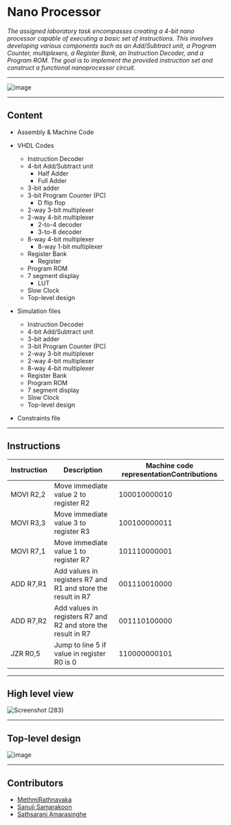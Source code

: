 # Nano Processor

*The assigned laboratory task encompasses creating a 4-bit nano processor capable of executing 
a basic set of instructions. This involves developing various components such as an Add/Subtract 
unit, a Program Counter, multiplexers, a Register Bank, an Instruction Decoder, and a Program 
ROM. The goal is to implement the provided instruction set and construct a functional 
nanoprocessor circuit.*

___


![image](https://github.com/PathumiRanasinghe/Nano-Processor-Design-Project/assets/162596287/f253fdb6-37d7-44c9-86b4-2a33451d5910)


___

## Content

* Assembly & Machine Code

* VHDL Codes
  * Instruction Decoder
  * 4-bit Add/Subtract unit
    * Half Adder
    * Full Adder
  * 3-bit adder
  * 3-bit Program Counter (PC)
    * D flip flop
  * 2-way 3-bit multiplexer
  * 2-way 4-bit multiplexer
    * 2-to-4 decoder
    * 3-to-8 decoder
  * 8-way 4-bit multiplexer
    * 8-way 1-bit multiplexer
  * Register Bank
    * Register
  * Program ROM
  * 7 segment display
    * LUT
  * Slow Clock
  * Top-level design

* Simulation files
  * Instruction Decoder
  * 4-bit Add/Subtract unit
  * 3-bit adder
  * 3-bit Program Counter (PC)
  * 2-way 3-bit multiplexer
  * 2-way 4-bit multiplexer
  * 8-way 4-bit multiplexer
  * Register Bank
  * Program ROM
  * 7 segment display
  * Slow Clock
  * Top-level design

* Constraints file

___

## Instructions

|   Instruction      |                   Description                                  | Machine code representationContributions|
|--------------------|----------------------------------------------------------------|-----------------------------------------|
|MOVI  R2,2          |Move immediate value 2 to register R2	                          | 100010000010                            |
|MOVI  R3,3          |	Move immediate value 3 to register R3	                        | 100100000011                            |
|MOVI  R7,1          |	Move immediate value 1 to register R7                         | 101110000001                            |
|ADD  R7,R1	         |Add values in registers R7 and R1 and store the result in R7	  | 001110010000                            |
|ADD  R7,R2	         |Add values in registers R7 and R2 and store the result in R7    | 001110100000                            |
|JZR  R0,5	         |Jump to line 5 if value in register R0 is 0 	                  | 110000000101                            |

___

## High level view

![Screenshot (283)](https://github.com/PathumiRanasinghe/Nano-Processor-Design-Project/assets/162596287/5f294c50-67b1-4f1b-8be4-225d8326b152)

___

## Top-level design

![image](https://github.com/PathumiRanasinghe/Nano-Processor-Design-Project/assets/162596287/a1db8525-ac0e-4fe5-9c06-88ce51d3a612)

___

## Contributors

- [MethmiRathnayaka](https://github.com/MethmiRathnayaka)
- [Sanuji Samarakoon](https://github.com/sanujis)
- [Sathsarani Amarasinghe](https://github.com/sathsaraniii)



